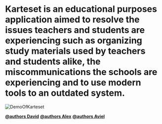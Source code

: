 # Karteset is an educational purposes application aimed to resolve the issues teachers and students are experiencing such as organizing study materials used by teachers and students alike, the miscommunications the schools are experiencing and to use modern tools to an outdated system.


![DemoOfKarteset](https://user-images.githubusercontent.com/73061540/147604957-f4ea0d37-4376-4d32-8704-9391079c069d.gif)

**[@authors David](https://github.com/Davids3498)**
**[@authors Alex](https://github.com/SaltyByte)**
**[@authors Aviel](https://github.com/avielc11)**
